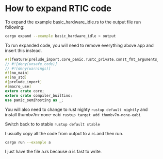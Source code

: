 # How to expand RTIC code

To expand the example basic_hardware_idle.rs to the output file run following:

```Bash
cargo expand --example basic_hardware_idle > output
```

To run expanded code, you will need to remove everything above app and insert this instead.

```Rust
#![feature(prelude_import,core_panic,rustc_private,const_fmt_arguments_new)]
// #![deny(unsafe_code)]
// #![deny(warnings)]
#![no_main]
#![no_std]
#[prelude_import]
#[macro_use]
extern crate core;
extern crate compiler_builtins;
use panic_semihosting as _;
```

You will also need to change to rust nighty `rustup default nightly` and install thumbv7m-none-eabi `rustup target add thumbv7m-none-eabi`

Switch back to to stable `rustup default stable`

I usually copy all the code from output to a.rs and then run.

```Bash
cargo run --example a
```

I just have the file a.rs because _a_ is fast to write.
